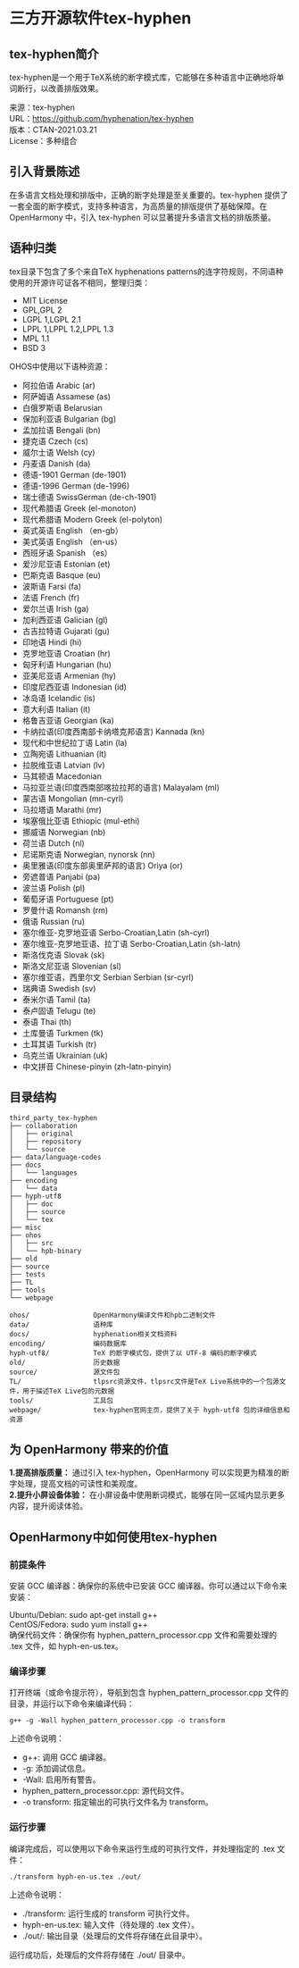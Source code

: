 # 三方开源软件tex-hyphen

## tex-hyphen简介
tex-hyphen是一个用于TeX系统的断字模式库，它能够在多种语言中正确地将单词断行，以改善排版效果。

来源：tex-hyphen  
URL：https://github.com/hyphenation/tex-hyphen  
版本：CTAN-2021.03.21  
License：多种组合  

## 引入背景陈述
在多语言文档处理和排版中，正确的断字处理是至关重要的。tex-hyphen 提供了一套全面的断字模式，支持多种语言，为高质量的排版提供了基础保障。在  
OpenHarmony 中，引入 tex-hyphen 可以显著提升多语言文档的排版质量。

## 语种归类
tex目录下包含了多个来自TeX hyphenations patterns的连字符规则，不同语种使用的开源许可证各不相同，整理归类：
* MIT License
* GPL,GPL 2
* LGPL 1,LGPL 2.1
* LPPL 1,LPPL 1.2,LPPL 1.3
* MPL 1.1
* BSD 3

OHOS中使用以下语种资源：
* 阿拉伯语 Arabic (ar)
* 阿萨姆语 Assamese (as)
* 白俄罗斯语 Belarusian
* 保加利亚语 Bulgarian (bg)
* 孟加拉语 Bengali (bn)
* 捷克语 Czech (cs)
* 威尔士语 Welsh (cy)
* 丹麦语 Danish (da)
* 德语-1901 German (de-1901)
* 德语-1996 German (de-1996)
* 瑞士德语 SwissGerman (de-ch-1901)
* 现代希腊语 Greek (el-monoton)
* 现代希腊语 Modern Greek (el-polyton)
* 英式英语 English （en-gb）
* 美式英语 English （en-us）
* 西班牙语 Spanish （es）
* 爱沙尼亚语 Estonian (et)
* 巴斯克语 Basque (eu)
* 波斯语 Farsi (fa)
* 法语 French (fr)
* 爱尔兰语 Irish (ga)
* 加利西亚语 Galician (gl)
* 古吉拉特语 Gujarati (gu)
* 印地语 Hindi (hi)
* 克罗地亚语 Croatian (hr)
* 匈牙利语 Hungarian (hu)
* 亚美尼亚语 Armenian (hy)
* 印度尼西亚语 Indonesian (id)
* 冰岛语 Icelandic (is)
* 意大利语 Italian (it)
* 格鲁吉亚语 Georgian (ka)
* 卡纳拉语(印度西南部卡纳塔克邦语言) Kannada (kn)
* 现代和中世纪拉丁语 Latin (la)
* 立陶宛语 Lithuanian (lt)
* 拉脱维亚语 Latvian (lv)
* 马其顿语 Macedonian
* 马拉亚兰语(印度西南部喀拉拉邦的语言) Malayalam (ml)
* 蒙古语 Mongolian (mn-cyrl)
* 马拉塔语 Marathi (mr)
* 埃塞俄比亚语 Ethiopic (mul-ethi)
* 挪威语 Norwegian (nb)
* 荷兰语 Dutch (nl)
* 尼诺斯克语 Norwegian, nynorsk (nn)
* 奥里雅语(印度东部奥里萨邦的语言) Oriya (or)
* 旁遮普语 Panjabi (pa)
* 波兰语 Polish (pl)
* 葡萄牙语 Portuguese (pt)
* 罗曼什语 Romansh (rm)
* 俄语 Russian (ru)
* 塞尔维亚-克罗地亚语 Serbo-Croatian,Latin (sh-cyrl)
* 塞尔维亚-克罗地亚语、拉丁语 Serbo-Croatian,Latin (sh-latn)
* 斯洛伐克语 Slovak (sk)
* 斯洛文尼亚语 Slovenian (sl)
* 塞尔维亚语，西里尔文 Serbian Serbian (sr-cyrl)
* 瑞典语 Swedish (sv)
* 泰米尔语 Tamil (ta)
* 泰卢固语 Telugu (te)
* 泰语 Thai (th)
* 土库曼语 Turkmen (tk)
* 土耳其语 Turkish (tr)
* 乌克兰语 Ukrainian (uk)
* 中文拼音 Chinese-pinyin (zh-latn-pinyin)

## 目录结构

```
third_party_tex-hyphen
├── collaboration
│   ├── original
│   ├── repository
│   └── source
├── data/language-codes
├── docs
│   └── languages
├── encoding
│   └── data
├── hyph-utf8
│   ├── doc
│   ├── source
│   └── tex
├── misc
├── ohos
│   ├── src
│   └── hpb-binary
├── old
├── source
├── tests
├── TL
├── tools
└── webpage

ohos/                OpenHarmony编译文件和hpb二进制文件
data/                语种库
docs/                hyphenation相关文档资料
encoding/            编码数据库
hyph-utf8/           TeX 的断字模式包，提供了以 UTF-8 编码的断字模式
old/                 历史数据
source/              源文件包
TL/                  tlpsrc资源文件，tlpsrc文件是TeX Live系统中的一个包源文件，用于描述TeX Live包的元数据
tools/               工具包
webpage/             tex-hyphen官网主页，提供了关于 hyph-utf8 包的详细信息和资源
```

## 为 OpenHarmony 带来的价值

**1.提高排版质量：** 通过引入 tex-hyphen，OpenHarmony 可以实现更为精准的断字处理，提高文档的可读性和美观度。  
**2.提升小屏设备体验：** 在小屏设备中使用断词模式，能够在同一区域内显示更多内容，提升阅读体验。

## OpenHarmony中如何使用tex-hyphen

### 前提条件
安装 GCC 编译器：确保你的系统中已安装 GCC 编译器。你可以通过以下命令来安装：  

Ubuntu/Debian: sudo apt-get install g++  
CentOS/Fedora: sudo yum install g++  
确保代码文件：确保你有 hyphen_pattern_processor.cpp 文件和需要处理的 .tex 文件，如 hyph-en-us.tex。

### 编译步骤
打开终端（或命令提示符），导航到包含 hyphen_pattern_processor.cpp 文件的目录，并运行以下命令来编译代码：

```
g++ -g -Wall hyphen_pattern_processor.cpp -o transform
```
上述命令说明：
- g++: 调用 GCC 编译器。  
- -g: 添加调试信息。  
- -Wall: 启用所有警告。  
- hyphen_pattern_processor.cpp: 源代码文件。  
- -o transform: 指定输出的可执行文件名为 transform。

### 运行步骤
编译完成后，可以使用以下命令来运行生成的可执行文件，并处理指定的 .tex 文件：
```
./transform hyph-en-us.tex ./out/
```
上述命令说明：
- ./transform: 运行生成的 transform 可执行文件。  
- hyph-en-us.tex: 输入文件（待处理的 .tex 文件）。  
- ./out/: 输出目录（处理后的文件将存储在此目录中）。  

运行成功后，处理后的文件将存储在 ./out/ 目录中。


